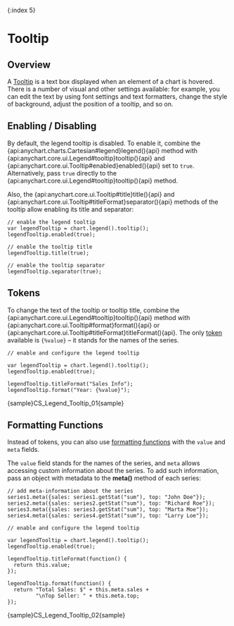 {:index 5}
# Tooltip

## Overview

A [Tooltip](../Tooltip) is a text box displayed when an element of a chart is hovered. There is a number of visual and other settings available: for example, you can edit the text by using font settings and text formatters, change the style of background, adjust the position of a tooltip, and so on.

## Enabling / Disabling

By default, the legend tooltip is disabled. To enable it, combine the {api:anychart.charts.Cartesian#legend}legend(){api} method with {api:anychart.core.ui.Legend#tooltip}tooltip(){api} and {api:anychart.core.ui.Tooltip#enabled}enabled(){api} set to `true`. Alternatively, pass `true` directly to the {api:anychart.core.ui.Legend#tooltip}tooltip(){api} method.

Also, the {api:anychart.core.ui.Tooltip#title}title(){api} and {api:anychart.core.ui.Tooltip#titleFormat}separator(){api} methods of the tooltip allow enabling its title and separator:

```
// enable the legend tooltip
var legendTooltip = chart.legend().tooltip();
legendTooltip.enabled(true);

// enable the tooltip title
legendTooltip.title(true);

// enable the tooltip separator
legendTooltip.separator(true);
```

## Tokens

To change the text of the tooltip or tooltip title, combine the {api:anychart.core.ui.Legend#tooltip}tooltip(){api} method with {api:anychart.core.ui.Tooltip#format}format(){api} or {api:anychart.core.ui.Tooltip#titleFormat}titleFormat(){api}. The only [token](../Text_Formatters#string_tokens) available is `{%value}` – it stands for the names of the series.

```
// enable and configure the legend tooltip

var legendTooltip = chart.legend().tooltip();
legendTooltip.enabled(true);

legendTooltip.titleFormat("Sales Info");
legendTooltip.format("Year: {%value}");
```

{sample}CS\_Legend\_Tooltip\_01{sample}

## Formatting Functions

Instead of tokens, you can also use [formatting functions](../Text_Formatters#formatting_functions) with the `value` and `meta` fields.

The `value` field stands for the names of the series, and `meta` allows accessing custom information about the series. To add such information, pass an object with metadata to the **meta()** method of each series:

```
// add meta-information about the series
series1.meta({sales: series1.getStat("sum"), top: "John Doe"});
series2.meta({sales: series2.getStat("sum"), top: "Richard Roe"});
series3.meta({sales: series3.getStat("sum"), top: "Marta Moe"});
series4.meta({sales: series4.getStat("sum"), top: "Larry Loe"});

// enable and configure the legend tooltip

var legendTooltip = chart.legend().tooltip();
legendTooltip.enabled(true);

legendTooltip.titleFormat(function() {
  return this.value;
});

legendTooltip.format(function() {
  return "Total Sales: $" + this.meta.sales +
         "\nTop Seller: " + this.meta.top;
});
```

{sample}CS\_Legend\_Tooltip\_02{sample}